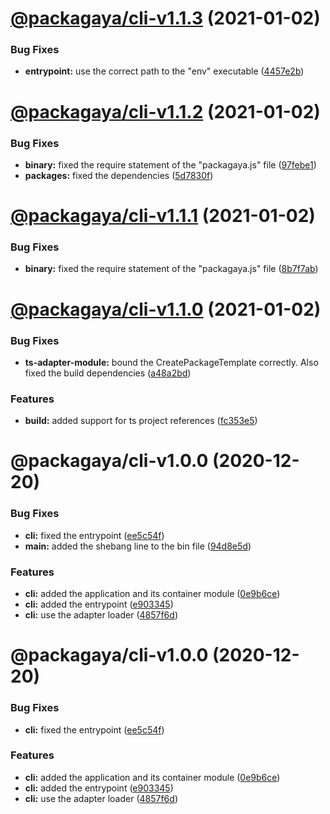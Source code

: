 # [@packagaya/cli-v1.1.3](https://github.com/Packagaya/Packagaya/compare/@packagaya/cli-v1.1.2...@packagaya/cli-v1.1.3) (2021-01-02)


### Bug Fixes

* **entrypoint:** use the correct path to the "env" executable ([4457e2b](https://github.com/Packagaya/Packagaya/commit/4457e2b75923adc2c2f3cf35c79975c4632054af))

# [@packagaya/cli-v1.1.2](https://github.com/Packagaya/Packagaya/compare/@packagaya/cli-v1.1.1...@packagaya/cli-v1.1.2) (2021-01-02)


### Bug Fixes

* **binary:** fixed the require statement of the "packagaya.js" file ([97febe1](https://github.com/Packagaya/Packagaya/commit/97febe19f47b2cc57b1fa228b972f73c9044f84d))
* **packages:** fixed the dependencies ([5d7830f](https://github.com/Packagaya/Packagaya/commit/5d7830fe50c4bd7183c724e121b8c6e5a127c755))

# [@packagaya/cli-v1.1.1](https://github.com/Packagaya/Packagaya/compare/@packagaya/cli-v1.1.0...@packagaya/cli-v1.1.1) (2021-01-02)


### Bug Fixes

* **binary:** fixed the require statement of the "packagaya.js" file ([8b7f7ab](https://github.com/Packagaya/Packagaya/commit/8b7f7ab53ec546c2f283cfe7d6c99f5b210fa004))

# [@packagaya/cli-v1.1.0](https://github.com/Packagaya/Packagaya/compare/@packagaya/cli-v1.0.0...@packagaya/cli-v1.1.0) (2021-01-02)


### Bug Fixes

* **ts-adapter-module:** bound the CreatePackageTemplate correctly. Also fixed the build dependencies ([a48a2bd](https://github.com/Packagaya/Packagaya/commit/a48a2bd957340a0393cf396324723e6c4e706e7a))


### Features

* **build:** added support for ts project references ([fc353e5](https://github.com/Packagaya/Packagaya/commit/fc353e5e9d0f297514d3d18d30e173d7fa0261e2))

# @packagaya/cli-v1.0.0 (2020-12-20)

### Bug Fixes

-   **cli:** fixed the entrypoint ([ee5c54f](https://github.com/Packagaya/Packagaya/commit/ee5c54f9cd9df03d5ee6c43bd57543dbf5b11a0b))
-   **main:** added the shebang line to the bin file ([94d8e5d](https://github.com/Packagaya/Packagaya/commit/94d8e5d9648d4301c91af8235beef4b482d0b26c))

### Features

-   **cli:** added the application and its container module ([0e9b6ce](https://github.com/Packagaya/Packagaya/commit/0e9b6ce34d5a78810df1840e374373e6b06dcf27))
-   **cli:** added the entrypoint ([e903345](https://github.com/Packagaya/Packagaya/commit/e9033455ccf70164d52972de726f4bca189b9481))
-   **cli:** use the adapter loader ([4857f6d](https://github.com/Packagaya/Packagaya/commit/4857f6de572cd2b94f14cd003a15bfe01a25a1cd))

# @packagaya/cli-v1.0.0 (2020-12-20)

### Bug Fixes

-   **cli:** fixed the entrypoint ([ee5c54f](https://github.com/Packagaya/Packagaya/commit/ee5c54f9cd9df03d5ee6c43bd57543dbf5b11a0b))

### Features

-   **cli:** added the application and its container module ([0e9b6ce](https://github.com/Packagaya/Packagaya/commit/0e9b6ce34d5a78810df1840e374373e6b06dcf27))
-   **cli:** added the entrypoint ([e903345](https://github.com/Packagaya/Packagaya/commit/e9033455ccf70164d52972de726f4bca189b9481))
-   **cli:** use the adapter loader ([4857f6d](https://github.com/Packagaya/Packagaya/commit/4857f6de572cd2b94f14cd003a15bfe01a25a1cd))
